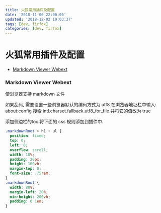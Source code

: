 ```yaml
---
title: 火狐常用插件及配置
date: '2018-11-06 22:06:06'
updated: '2018-12-02 19:03:37'
tags: [dev, firfox]
categories: [dev, firfox]
---
```

# 火狐常用插件及配置

<!-- MarkdownTOC -->

- [Markdown Viewer Webext](#markdown-viewer-webext)

<!-- /MarkdownTOC -->

<a id="markdown-viewer-webext"></a>
### Markdown Viewer Webext
使浏览器支持 markdown 文件

如果乱码, 需要设置一些浏览器默认的编码方式为 utf8
在浏览器地址栏中输入: about:config
搜索 intl.charset.fallback.utf8_for_file 并将它的值改为 true

添加侧边栏的toc.将下面的 css 规则添加到插件中.
```css
.markdownRoot > h1 + ul {
  position: fixed;
  top: 0;
  left: 0;
  overflow: scroll;
  width: 18%;
  padding: 20px;
  height: 100vh;
  margin-top: 0;
  font-size: .75rem;
}
.markdownRoot {
  width: 80%;
  margin-left: 20%;
  min-height: 200vh;
  padding: 0 1em;
}
```
